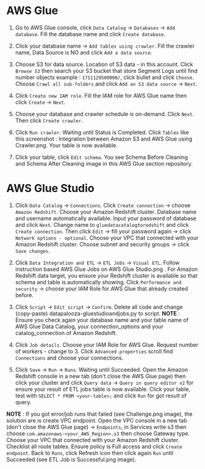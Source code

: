 # AWS Glue

1. Go to AWS Glue console, click `Data Catalog` -> `Databases` -> `Add database`. Fill the database name and click `Create database`.

2. Click your database name -> `Add tables using crawler`. Fill the crawler name, Data Source is NO and click `Add a data source`.

3. Choose S3 for data source. Location of S3 data - in this account. Click `Browse S3` then search your S3 bucket that store Segment Logs until find number objects example : `1711129500000/`, click bullet and click `Choose`. Choose `Crawl all sub-folders` and click `Add an S3 data source` -> `Next`.

4. Click `Create new IAM role`. Fill the IAM role for AWS Glue name then click `Create` -> `Next`.

5. Choose your database and crawler schedule is on-demand. Click `Next`. Then click `Create crawler`.

6. Click `Run crawler`. Waiting until Status is Completed. Click `Tables` like this screenshot : Integration between Amazon S3 and AWS Glue using Crawler.png. Your table is now available.

7. Click your table, click `Edit schema`. You see Schema Before Cleaning and Schema After Cleaning image in this AWS Glue section repository.

# AWS Glue Studio

1. Click `Data Catalog` -> `Connections`. Click `Create connection` -> choose `Amazon Redshift`. Choose your Amazon Redshift cluster. Database name and username automatically available. Input your password of database and click `Next`. Change name to `gluedatacatalogtoredshift` and click `Create connection`. Then click `Edit` -> fill your password again -> click `Network options - optional`. Choose your VPC that connected with your Amazon Redshift cluster. Choose subnet and security groups -> click `Save changes`.

2. Click `Data Integration and ETL` -> `ETL Jobs` -> `Visual ETL`. Follow instruction based AWS Glue Jobs on AWS Glue Studio.png . For Amazon Redshift data target, you ensure your Redshift cluster is available so that schema and table is automatically showing. Click `Performance and security` -> choose your IAM Role for AWS Glue that already created before.

3. Click `Script` -> `Edit script` -> `Confirm`. Delete all code and change (copy-paste) datapalooza-gluestudioandjobs.py to script.
**NOTE** : Ensure you check again your database name and your table name of AWS Glue Data Catalog, your connection_options and your catalog_connection of Amazon Redshift.

4. Click `Job details`. Choose your IAM Role for AWS Glue. Request number of workers - change to 3. Click `Advanced properties` scroll find `Connections` and choose your connections.

5. Click `Save` -> `Run` -> `Runs`. Waiting until Succeeded. Open the Amazon Redshift console in a new tab (don't close the AWS Glue page) then click your cluster and click `Query data` -> `Query in query editor v2` for ensure your result of ETL jobs table is now available. Click your table, test with `SELECT * FROM <your-table>;` and click `Run` for got result of query.

**NOTE** : 
If you got error/job runs that failed (see Challenge.png image), the solution are is create VPC endpoint. Open the VPC console in a new tab (don't close the AWS Glue page) -> `Endpoints`, in Services write s3 then choose `com.amazonaws-<your_AWS_Region>.s3` then choose Gateway type. Choose your VPC that connected with your Amazon Redshift cluster. Checklist all route tables. Ensure policy is Full access and click `Create endpoint`. Back to `Runs`, click Refresh icon then click again `Run` until Succeeded (see ETL Job is Successful.png image).

